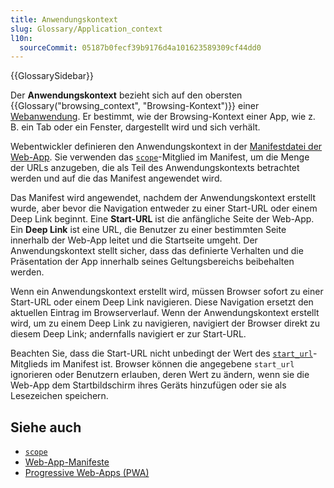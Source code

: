 ```yaml
---
title: Anwendungskontext
slug: Glossary/Application_context
l10n:
  sourceCommit: 05187b0fecf39b9176d4a101623589309cf44dd0
---
```


{{GlossarySidebar}}

Der **Anwendungskontext** bezieht sich auf den obersten {{Glossary("browsing_context", "Browsing-Kontext")}} einer [Webanwendung](/de/docs/Web/Progressive_web_apps). Er bestimmt, wie der Browsing-Kontext einer App, wie z. B. ein Tab oder ein Fenster, dargestellt wird und sich verhält.

Webentwickler definieren den Anwendungskontext in der [Manifestdatei der Web-App](/de/docs/Web/Progressive_web_apps/Manifest). Sie verwenden das [`scope`](/de/docs/Web/Progressive_web_apps/Manifest/Reference/scope)-Mitglied im Manifest, um die Menge der URLs anzugeben, die als Teil des Anwendungskontexts betrachtet werden und auf die das Manifest angewendet wird.

Das Manifest wird angewendet, nachdem der Anwendungskontext erstellt wurde, aber bevor die Navigation entweder zu einer Start-URL oder einem Deep Link beginnt. Eine **Start-URL** ist die anfängliche Seite der Web-App. Ein **Deep Link** ist eine URL, die Benutzer zu einer bestimmten Seite innerhalb der Web-App leitet und die Startseite umgeht. Der Anwendungskontext stellt sicher, dass das definierte Verhalten und die Präsentation der App innerhalb seines Geltungsbereichs beibehalten werden.

Wenn ein Anwendungskontext erstellt wird, müssen Browser sofort zu einer Start-URL oder einem Deep Link navigieren. Diese Navigation ersetzt den aktuellen Eintrag im Browserverlauf. Wenn der Anwendungskontext erstellt wird, um zu einem Deep Link zu navigieren, navigiert der Browser direkt zu diesem Deep Link; andernfalls navigiert er zur Start-URL.

Beachten Sie, dass die Start-URL nicht unbedingt der Wert des [`start_url`](/de/docs/Web/Progressive_web_apps/Manifest/Reference/start_url)-Mitglieds im Manifest ist. Browser können die angegebene `start_url` ignorieren oder Benutzern erlauben, deren Wert zu ändern, wenn sie die Web-App dem Startbildschirm ihres Geräts hinzufügen oder sie als Lesezeichen speichern.

## Siehe auch

- [`scope`](/de/docs/Web/Progressive_web_apps/Manifest/Reference/scope)
- [Web-App-Manifeste](/de/docs/Web/Progressive_web_apps/Manifest)
- [Progressive Web-Apps (PWA)](/de/docs/Web/Progressive_web_apps)
